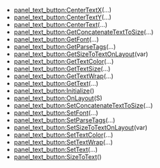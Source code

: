 - [panel_text_button:CenterTextX](nil)(...)
- [panel_text_button:CenterTextY](nil)(...)
- [panel_text_button:CenterText](nil)(...)
- [panel_text_button:GetConcatenateTextToSize](nil)(...)
- [panel_text_button:GetFont](nil)(...)
- [panel_text_button:GetParseTags](nil)(...)
- [panel_text_button:GetSizeToTextOnLayout](nil)(var)
- [panel_text_button:GetTextColor](nil)(...)
- [panel_text_button:GetTextSize](nil)(...)
- [panel_text_button:GetTextWrap](nil)(...)
- [panel_text_button:GetText](nil)(...)
- [panel_text_button:Initialize](nil)()
- [panel_text_button:OnLayout](nil)(S)
- [panel_text_button:SetConcatenateTextToSize](nil)(...)
- [panel_text_button:SetFont](nil)(...)
- [panel_text_button:SetParseTags](nil)(...)
- [panel_text_button:SetSizeToTextOnLayout](nil)(var)
- [panel_text_button:SetTextColor](nil)(...)
- [panel_text_button:SetTextWrap](nil)(...)
- [panel_text_button:SetText](nil)(...)
- [panel_text_button:SizeToText](nil)()